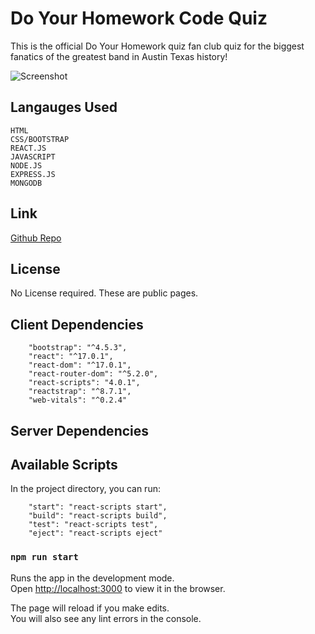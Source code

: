 # Do Your Homework Code Quiz
This is the official Do Your Homework quiz fan club quiz for the biggest fanatics of the greatest band in Austin Texas history!

![Screenshot]()

## Langauges Used
````
HTML 
CSS/BOOTSTRAP
REACT.JS
JAVASCRIPT
NODE.JS
EXPRESS.JS
MONGODB
````

## Link
[Github Repo](https://github.com/BrennanPredmore/code_quiz_react)

## License
No License required. These are public pages. 

## Client Dependencies
````
    "bootstrap": "^4.5.3",
    "react": "^17.0.1",
    "react-dom": "^17.0.1",
    "react-router-dom": "^5.2.0",
    "react-scripts": "4.0.1",
    "reactstrap": "^8.7.1",
    "web-vitals": "^0.2.4"
````

## Server Dependencies

## Available Scripts

In the project directory, you can run:
````
    "start": "react-scripts start",
    "build": "react-scripts build",
    "test": "react-scripts test",
    "eject": "react-scripts eject"
````

### `npm run start`

Runs the app in the development mode.<br />
Open [http://localhost:3000](http://localhost:3000) to view it in the browser.

The page will reload if you make edits.<br />
You will also see any lint errors in the console.

